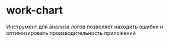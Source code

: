 # work-chart
Инструмент для анализа логов позволяет находить ошибки и оптимизировать производительность приложений
